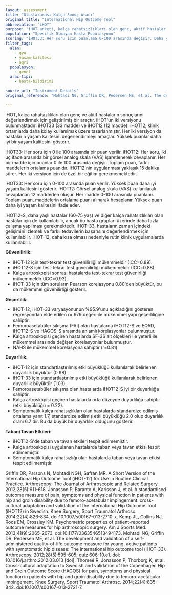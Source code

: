 ```yaml
---
layout: assessment
title: "Uluslararası Kalça Sonuç Aracı"
original_title: "International Hip Outcome Tool"
abbreviation: "iHOT"
purpose: "iHOT anketi, kalça rahatsızlıkları olan genç, aktif hastalar için sonuç değerlendirmesi ile ilgili eksiklikleri değerlendirmek amacıyla geliştirilmiştir."
population: "Spesifik Olmayan Hasta Popülasyonu"
scoring: "iHOT33: Her soru için puanlama 0-100 arasında değişir. Daha yüksek bir puan, daha iyi bir yaşam kalitesini temsil eder. iHOT12: Her bir madde için puanlar 0 ile 100 arasında değişir. 100 en iyi yaşam kalitesini temsil eder. Toplam puan, farklı maddelerin ortalama puanıdır."
filter_tags:
  alan:
    - gya
    - yasam-kalitesi
    - agri
  populasyon:
    - genel
  arac-tipi:
    - hasta-bildirimi

source_url: "Instrument Details"
original_reference: "Mohtadi NG, Griffin DR, Pedersen ME, et al. The development and validation of a self-administered quality-of-life outcome measure for young, active patients with symptomatic hip disease: The international hip outcome tool (iHOT-33). Arthroscopy. 2012;28(5):595-605; quiz 606-10.e1. doi: 10.1016/j.arthro.2012.03.013 [doi]."

---
```




iHOT, kalça rahatsızlıkları olan genç ve aktif hastaların sonuçlarını değerlendirmek için geliştirilmiş bir araçtır. iHOT'un iki versiyonu bulunmaktadır: iHOT33 (33 madde) ve iHOT12 (12 madde). iHOT12, klinik ortamlarda daha kolay kullanılmak üzere tasarlanmıştır. Her iki versiyon da hastaların yaşam kalitesini değerlendirmeyi amaçlar. Yüksek puanlar daha iyi bir yaşam kalitesini gösterir.


iHOT33: Her soru için 0 ile 100 arasında bir puan verilir.
iHOT12: Her soru, iki uç ifade arasında bir görsel analog skala (VAS) işaretlenerek cevaplanır. Her bir madde için puanlar 0 ile 100 arasında değişir. Toplam puan, farklı maddelerin ortalama puanıdır. iHOT12'nin uygulanması yaklaşık 15 dakika sürer. Her iki versiyon için de özel bir eğitim gerekmemektedir.


iHOT33: Her soru için 0-100 arasında puan verilir. Yüksek puan daha iyi yaşam kalitesini gösterir.
iHOT12: Görsel analog skala (VAS) kullanılarak cevaplanan 12 maddeden oluşur. Her madde 0-100 arasında puanlanır. Toplam puan, maddelerin ortalama puanı alınarak hesaplanır. Yüksek puan daha iyi yaşam kalitesini ifade eder.


iHOT12-S, daha yaşlı hastalar (60-75 yaş) ve diğer kalça rahatsızlıkları olan hastalar için de kullanılabilir, ancak bu hasta grupları üzerinde daha fazla çalışma yapılması gerekmektedir. iHOT-33, hastaların zaman içindeki gelişimini izlemek ve farklı tedavilerin başarısını değerlendirmek için kullanılabilir. iHOT-12, daha kısa olması nedeniyle rutin klinik uygulamalarda kullanılabilir.


**Güvenilirlik:**
*   iHOT-12 için test-tekrar test güvenilirliği mükemmeldir (ICC=0.89).
*   iHOT12-S için test-tekrar test güvenilirliği mükemmeldir (ICC=0.88).
*   Kalça artroskopisi sonrası hastalarda test-tekrar test güvenirliği mükemmeldir (ICC=0.93).
*   iHOT-33 için tüm soruların Pearson korelasyonu 0.80'den büyüktür, bu da mükemmel güvenilirliği gösterir.

**Geçerlilik:**
*   iHOT-12, iHOT-33 varyasyonunun %95.9'unu açıkladığını gösteren regresyondan elde edilen r=.979 değeri ile mükemmel yapı geçerliliğine sahiptir.
*   Femoroasetabüler sıkışma (FAI) olan hastalarda iHOT12-S ve EQ5D, iHOT12-S ve HAGOS-S arasında anlamlı korelasyonlar bulunmuştur.
*   Kalça artroskopisi geçiren hastalarda SF-36 alt ölçekleri ile yeterli ile mükemmel arasında değişen korelasyonlar bulunmuştur.
*   NAHS ile mükemmel korelasyona sahiptir (r=0.81).

**Duyarlılık:**
*   iHOT-12 için standartlaştırılmış etki büyüklüğü kullanılarak belirlenen duyarlılık büyüktür (0.98).
*   iHOT-33 için standartlaştırılmış etki büyüklüğü kullanılarak belirlenen duyarlılık büyüktür (1.03).
*   Femoroasetabüler sıkışma olan hastalarda iHOT12-S iyi bir duyarlılığa sahiptir.
*   Kalça artroskopisi geçiren hastalarda orta düzeyde duyarlılığa sahiptir (etki büyüklüğü = 0.22).
*   Semptomatik kalça rahatsızlıkları olan hastalarda standardize edilmiş ortalama yanıt 1.7, standardize edilmiş etki büyüklüğü 2.0 olup duyarlılık oranı 6.7'dir. Bu da büyük bir duyarlılık olduğunu gösterir.

**Taban/Tavan Etkileri:**
*   iHOT12-S'de taban ve tavan etkileri tespit edilmemiştir.
*   Kalça artroskopisi uygulanan hastalarda taban veya tavan etkisi tespit edilmemiştir.
*   Semptomatik kalça rahatsızlığı olan hastalarda taban veya tavan etkisi tespit edilmemiştir.


Griffin DR, Parsons N, Mohtadi NGH, Safran MR. A Short Version of the International Hip Outcome Tool (iHOT-12) for Use in Routine Clinical Practice. Arthroscopy: The Journal of Arthroscopic and Related Surgery. 2012;28(5):611-618.
Jónasson P, Baranto A, Karlsson J, et al. A standardised outcome measure of pain, symptoms and physical function in patients with hip and groin disability due to femoro-acetabular impingement: cross-cultural adaptation and validation of the international Hip Outcome Tool (iHOT12) in Swedish. Knee Surgery, Sport Traumatol Arthrosc. 2014;22(4):826-834. doi:10.1007/s00167-013-2710-x.
Kemp JL, Collins NJ, Roos EM, Crossley KM. Psychometric properties of patient-reported outcome measures for hip arthroscopic surgery. Am J Sports Med. 2013;41(9):2065-2073. doi:10.1177/0363546513494173.
Mohtadi NG, Griffin DR, Pedersen ME, et al. The development and validation of a self-administered quality-of-life outcome measure for young, active patients with symptomatic hip disease: The international hip outcome tool (iHOT-33). Arthroscopy. 2012;28(5):595-605; quiz 606-10.e1. doi: 10.1016/j.arthro.2012.03.013 [doi].
Thomeé R, Jónasson P, Thorborg K, et al. Cross-cultural adaptation to Swedish and validation of the Copenhagen Hip and Groin Outcome Score (HAGOS) for pain, symptoms and physical function in patients with hip and groin disability due to femoro-acetabular impingement. Knee Surgery, Sport Traumatol Arthrosc. 2014;22(4):835-842. doi:10.1007/s00167-013-2721-7.
```